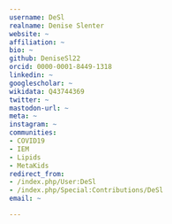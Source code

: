 ```yaml
---
username: DeSl
realname: Denise Slenter
website: ~
affiliation: ~
bio: ~
github: DeniseSl22
orcid: 0000-0001-8449-1318
linkedin: ~
googlescholar: ~
wikidata: Q43744369
twitter: ~
mastodon-url: ~
meta: ~
instagram: ~
communities:
- COVID19
- IEM
- Lipids
- MetaKids
redirect_from:
- /index.php/User:DeSl
- /index.php/Special:Contributions/DeSl
email: ~

---
```

